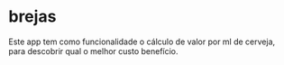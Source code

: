 brejas
======

Este app tem como funcionalidade o cálculo de valor por ml de cerveja, para descobrir qual o melhor custo benefício. 
